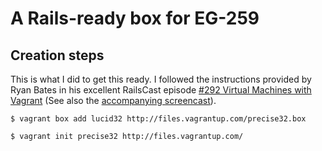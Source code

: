# A Rails-ready box for EG-259

## Creation steps

This is what I did to get this ready. I followed the instructions provided by Ryan Bates in his excellent RailsCast episode [#292 Virtual Machines with Vagrant](http://railscasts.com/episodes/292-virtual-machines-with-vagrant?view=asciicast)  (See also the [accompanying screencast](http://railscasts.com/episodes/292-virtual-machines-with-vagrant)).

    $ vagrant box add lucid32 http://files.vagrantup.com/precise32.box
    
    $ vagrant init precise32 http://files.vagrantup.com/



